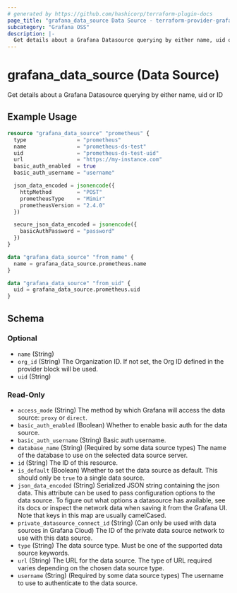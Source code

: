 ```yaml
---
# generated by https://github.com/hashicorp/terraform-plugin-docs
page_title: "grafana_data_source Data Source - terraform-provider-grafana"
subcategory: "Grafana OSS"
description: |-
  Get details about a Grafana Datasource querying by either name, uid or ID
---
```


# grafana_data_source (Data Source)

Get details about a Grafana Datasource querying by either name, uid or ID

## Example Usage

```terraform
resource "grafana_data_source" "prometheus" {
  type                = "prometheus"
  name                = "prometheus-ds-test"
  uid                 = "prometheus-ds-test-uid"
  url                 = "https://my-instance.com"
  basic_auth_enabled  = true
  basic_auth_username = "username"

  json_data_encoded = jsonencode({
    httpMethod        = "POST"
    prometheusType    = "Mimir"
    prometheusVersion = "2.4.0"
  })

  secure_json_data_encoded = jsonencode({
    basicAuthPassword = "password"
  })
}

data "grafana_data_source" "from_name" {
  name = grafana_data_source.prometheus.name
}

data "grafana_data_source" "from_uid" {
  uid = grafana_data_source.prometheus.uid
}
```

<!-- schema generated by tfplugindocs -->
## Schema

### Optional

- `name` (String)
- `org_id` (String) The Organization ID. If not set, the Org ID defined in the provider block will be used.
- `uid` (String)

### Read-Only

- `access_mode` (String) The method by which Grafana will access the data source: `proxy` or `direct`.
- `basic_auth_enabled` (Boolean) Whether to enable basic auth for the data source.
- `basic_auth_username` (String) Basic auth username.
- `database_name` (String) (Required by some data source types) The name of the database to use on the selected data source server.
- `id` (String) The ID of this resource.
- `is_default` (Boolean) Whether to set the data source as default. This should only be `true` to a single data source.
- `json_data_encoded` (String) Serialized JSON string containing the json data. This attribute can be used to pass configuration options to the data source. To figure out what options a datasource has available, see its docs or inspect the network data when saving it from the Grafana UI. Note that keys in this map are usually camelCased.
- `private_datasource_connect_id` (String) (Can only be used with data sources in Grafana Cloud) The ID of the private data source network to use with this data source.
- `type` (String) The data source type. Must be one of the supported data source keywords.
- `url` (String) The URL for the data source. The type of URL required varies depending on the chosen data source type.
- `username` (String) (Required by some data source types) The username to use to authenticate to the data source.
